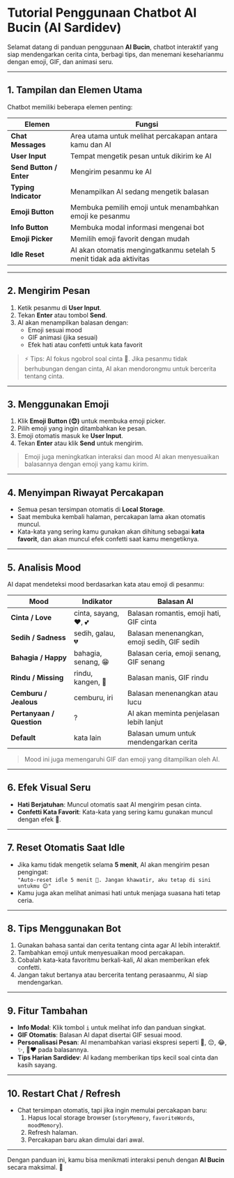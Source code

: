 # Tutorial Penggunaan Chatbot AI Bucin (AI Sardidev)

Selamat datang di panduan penggunaan **AI Bucin**, chatbot interaktif yang siap mendengarkan cerita cinta, berbagi tips, dan menemani keseharianmu dengan emoji, GIF, dan animasi seru.

---

## 1. Tampilan dan Elemen Utama

Chatbot memiliki beberapa elemen penting:

| Elemen | Fungsi |
|--------|--------|
| **Chat Messages** | Area utama untuk melihat percakapan antara kamu dan AI |
| **User Input** | Tempat mengetik pesan untuk dikirim ke AI |
| **Send Button / Enter** | Mengirim pesanmu ke AI |
| **Typing Indicator** | Menampilkan AI sedang mengetik balasan |
| **Emoji Button** | Membuka pemilih emoji untuk menambahkan emoji ke pesanmu |
| **Info Button** | Membuka modal informasi mengenai bot |
| **Emoji Picker** | Memilih emoji favorit dengan mudah |
| **Idle Reset** | AI akan otomatis mengingatkanmu setelah 5 menit tidak ada aktivitas |

---

## 2. Mengirim Pesan

1. Ketik pesanmu di **User Input**.
2. Tekan **Enter** atau tombol **Send**.
3. AI akan menampilkan balasan dengan:
   - Emoji sesuai mood
   - GIF animasi (jika sesuai)
   - Efek hati atau confetti untuk kata favorit

> ⚡ Tips: AI fokus ngobrol soal cinta 💖. Jika pesanmu tidak berhubungan dengan cinta, AI akan mendorongmu untuk bercerita tentang cinta.

---

## 3. Menggunakan Emoji

1. Klik **Emoji Button (😊)** untuk membuka emoji picker.
2. Pilih emoji yang ingin ditambahkan ke pesan.
3. Emoji otomatis masuk ke **User Input**.
4. Tekan **Enter** atau klik **Send** untuk mengirim.

> Emoji juga meningkatkan interaksi dan mood AI akan menyesuaikan balasannya dengan emoji yang kamu kirim.

---

## 4. Menyimpan Riwayat Percakapan

- Semua pesan tersimpan otomatis di **Local Storage**.
- Saat membuka kembali halaman, percakapan lama akan otomatis muncul.
- Kata-kata yang sering kamu gunakan akan dihitung sebagai **kata favorit**, dan akan muncul efek confetti saat kamu mengetiknya.

---

## 5. Analisis Mood

AI dapat mendeteksi mood berdasarkan kata atau emoji di pesanmu:

| Mood | Indikator | Balasan AI |
|------|-----------|------------|
| **Cinta / Love** | cinta, sayang, ❤️, 💕 | Balasan romantis, emoji hati, GIF cinta |
| **Sedih / Sadness** | sedih, galau, 💔 | Balasan menenangkan, emoji sedih, GIF sedih |
| **Bahagia / Happy** | bahagia, senang, 😁 | Balasan ceria, emoji senang, GIF senang |
| **Rindu / Missing** | rindu, kangen, 🥺 | Balasan manis, GIF rindu |
| **Cemburu / Jealous** | cemburu, iri | Balasan menenangkan atau lucu |
| **Pertanyaan / Question** | ? | AI akan meminta penjelasan lebih lanjut |
| **Default** | kata lain | Balasan umum untuk mendengarkan cerita |

> Mood ini juga memengaruhi GIF dan emoji yang ditampilkan oleh AI.

---

## 6. Efek Visual Seru

- **Hati Berjatuhan**: Muncul otomatis saat AI mengirim pesan cinta.
- **Confetti Kata Favorit**: Kata-kata yang sering kamu gunakan muncul dengan efek 🎉.

---

## 7. Reset Otomatis Saat Idle

- Jika kamu tidak mengetik selama **5 menit**, AI akan mengirim pesan pengingat:  
  `"Auto-reset idle 5 menit 💖. Jangan khawatir, aku tetap di sini untukmu 😊"`  
- Kamu juga akan melihat animasi hati untuk menjaga suasana hati tetap ceria.

---

## 8. Tips Menggunakan Bot

1. Gunakan bahasa santai dan cerita tentang cinta agar AI lebih interaktif.
2. Tambahkan emoji untuk menyesuaikan mood percakapan.
3. Cobalah kata-kata favoritmu berkali-kali, AI akan memberikan efek confetti.
4. Jangan takut bertanya atau bercerita tentang perasaanmu, AI siap mendengarkan.

---

## 9. Fitur Tambahan

- **Info Modal**: Klik tombol `i` untuk melihat info dan panduan singkat.
- **GIF Otomatis**: Balasan AI dapat disertai GIF sesuai mood.
- **Personalisasi Pesan**: AI menambahkan variasi ekspresi seperti 💖, 😔, 😂, ✨, 🤗❤️ pada balasannya.
- **Tips Harian Sardidev**: AI kadang memberikan tips kecil soal cinta dan kasih sayang.

---

## 10. Restart Chat / Refresh

- Chat tersimpan otomatis, tapi jika ingin memulai percakapan baru:
  1. Hapus local storage browser (`storyMemory`, `favoriteWords`, `moodMemory`).
  2. Refresh halaman.
  3. Percakapan baru akan dimulai dari awal.

---

Dengan panduan ini, kamu bisa menikmati interaksi penuh dengan **AI Bucin** secara maksimal. 💖
